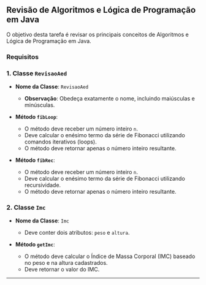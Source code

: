 ## Revisão de Algoritmos e Lógica de Programação em Java

O objetivo desta tarefa é revisar os principais conceitos de Algoritmos e Lógica de Programação em Java.

### Requisitos

### 1. Classe `RevisaoAed`

- **Nome da Classe**: `RevisaoAed`
  - **Observação**: Obedeça exatamente o nome, incluindo maiúsculas e minúsculas.
  
- **Método `fibLoop`**:
  - O método deve receber um número inteiro `n`.
  - Deve calcular o enésimo termo da série de Fibonacci utilizando comandos iterativos (loops).
  - O método deve retornar apenas o número inteiro resultante.

- **Método `fibRec`**:
  - O método deve receber um número inteiro `n`.
  - Deve calcular o enésimo termo da série de Fibonacci utilizando recursividade.
  - O método deve retornar apenas o número inteiro resultante.

### 2. Classe `Imc`

- **Nome da Classe**: `Imc`
  - Deve conter dois atributos: `peso` e `altura`.
  
- **Método `getImc`**:
  - O método deve calcular o Índice de Massa Corporal (IMC) baseado no peso e na altura cadastrados.
  - Deve retornar o valor do IMC.

---
